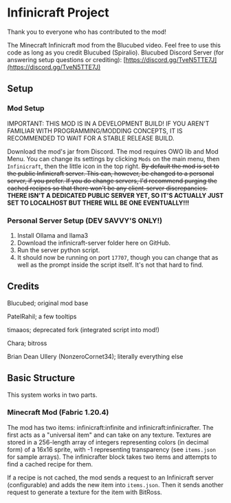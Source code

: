 # Infinicraft Project

Thank you to everyone who has contributed to the mod!

The Minecraft Infinicraft mod from the Blucubed video. Feel free to use this code as long as you credit Blucubed (Spiralio).
Blucubed Discord Server (for answering setup questions or crediting): [https://discord.gg/TveN5TTE7J](https://discord.gg/TveN5TTE7J)

## Setup

### Mod Setup

IMPORTANT: THIS MOD IS IN A DEVELOPMENT BUILD! IF YOU AREN'T FAMILIAR WITH PROGRAMMING/MODDING CONCEPTS, IT IS RECOMMENDED TO WAIT FOR A STABLE RELEASE BUILD.

Download the mod's jar from Discord. The mod requires OWO lib and Mod Menu. You can change its settings by clicking `Mods` on the main menu, then `Infinicraft`, then the little icon in the top right. ~~By default the mod is set to the public Infinicraft server. This can, however, be changed to a personal server, if you prefer. If you do change servers, I'd recommend purging the cached recipes so that there won't be any client-server discrepancies.~~ **THERE ISN'T A DEDICATED PUBLIC SERVER YET, SO IT'S ACTUALLY JUST SET TO LOCALHOST BUT THERE WILL BE ONE EVENTUALLY!!!**

### Personal Server Setup (DEV SAVVY'S ONLY!)

1. Install Ollama and llama3
2. Download the infinicraft-server folder here on GitHub.
3. Run the server python script.
4. It should now be running on port `17707`, though you can change that as well as the prompt inside the script itself. It's not that hard to find.

## Credits

Blucubed; original mod base

PatelRahil; a few tooltips

timaaos; deprecated fork (integrated script into mod!)

Chara; bitross

Brian Dean Ullery (NonzeroCornet34); literally everything else

## Basic Structure

This system works in two parts.

### Minecraft Mod (Fabric 1.20.4)

The mod has two items: infinicraft:infinite and infinicraft:infinicrafter. The first acts as a "universal item" and can take on any texture. Textures are stored in a 256-length array of integers representing colors (in decimal form) of a 16x16 sprite, with -1 representing transparency (see `items.json` for sample arrays). The infinicrafter block takes two items and attempts to find a cached recipe for them.

If a recipe is not cached, the mod sends a request to an Infinicraft server (configurable) and adds the new item into `items.json`. Then it sends another request to generate a texture for the item with BitRoss.
